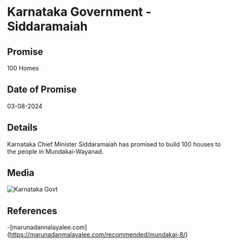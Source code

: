 # Karnataka Government - Siddaramaiah

## Promise

100 Homes

## Date of Promise

03-08-2024

## Details

Karnataka Chief Minister Siddaramaiah has promised to build 100 houses to the people in Mundakai-Wayanad.

## Media

![Karnataka Govt](https://web.archive.org/web/20240809072136if_/https://qph.cf2.quoracdn.net/main-qimg-226b394ff1897ad95d364e9442c59efd)

## References

-[marunadannalayalee.com] (https://marunadanmalayalee.com/recommended/mundakai-8/)
